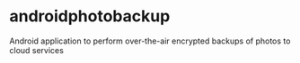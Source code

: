 androidphotobackup
==================

Android application to perform over-the-air encrypted backups of photos to cloud services

